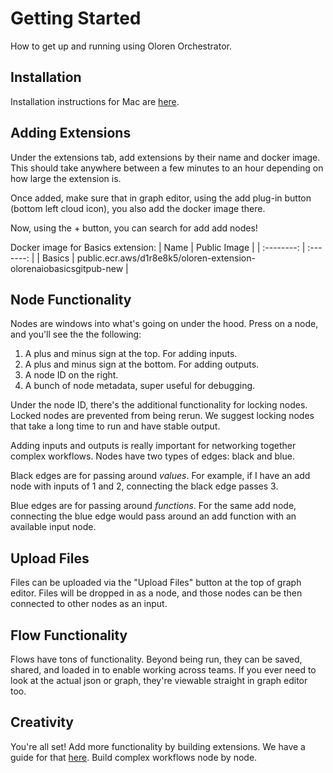 # Getting Started 

How to get up and running using Oloren Orchestrator.

## Installation

Installation instructions for Mac are [here](https://oloren-ai.notion.site/Orchestrator-Mac-OS-Install-Guide-a42271e138e24e6f855ece0ec3647067). 

## Adding Extensions

Under the extensions tab, add extensions by their name and docker image. This should take anywhere between a few minutes to an hour depending on how large the extension is.

Once added, make sure that in graph editor, using the add plug-in button (bottom left cloud icon), you also add the docker image there. 

Now, using the + button, you can search for add add nodes! 

Docker image for Basics extension:
| Name    | Public Image |
| :--------: | :-------: |
| Basics  | public.ecr.aws/d1r8e8k5/oloren-extension-olorenaiobasicsgitpub-new    |

## Node Functionality

Nodes are windows into what's going on under the hood. Press on a node, and you'll see the the following: 
1. A plus and minus sign at the top. For adding inputs. 
2. A plus and minus sign at the bottom. For adding outputs. 
3. A node ID on the right. 
4. A bunch of node metadata, super useful for debugging. 

Under the node ID, there's the additional functionality for locking nodes. Locked nodes are prevented from being rerun. We suggest locking nodes that take a long time to run and have stable output.

Adding inputs and outputs is really important for networking together complex workflows. Nodes have two types of edges: black and blue.

Black edges are for passing around *values*. For example, if I have an add node with inputs of 1 and 2, connecting the black edge passes 3. 

Blue edges are for passing around *functions*. For the same add node, connecting the blue edge would pass around an add function with an available input node.


## Upload Files

Files can be uploaded via the "Upload Files" button at the top of graph editor. Files will be dropped in as a node, and those nodes can be then connected to other nodes as an input.

## Flow Functionality

Flows have tons of functionality. Beyond being run, they can be saved, shared, and loaded in to enable working across teams. If you ever need to look at the actual json or graph, they're viewable straight in graph editor too.

## Creativity

You're all set! Add more functionality by building extensions. We have a guide for that [here](https://oloren-ai.github.io/python-extension-lib/index.html).  Build complex workflows node by node. 
